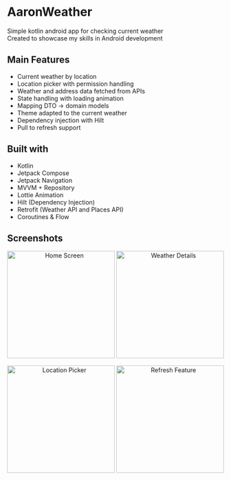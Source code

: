 # AaronWeather
Simple kotlin android app for checking current weather  
Created to showcase my skills in Android development  

## Main Features
- Current weather by location
- Location picker with permission handling
- Weather and address data fetched from APIs
- State handling with loading animation
- Mapping DTO → domain models
- Theme adapted to the current weather
- Dependency injection with Hilt
- Pull to refresh support

## Built with
- Kotlin
- Jetpack Compose
- Jetpack Navigation
- MVVM + Repository
- Lottie Animation
- Hilt (Dependency Injection)
- Retrofit (Weather API and Places API)
- Coroutines & Flow

## Screenshots
<p align="center">
  <img src="./screenshots/screen_1.png" alt="Home Screen" width="250"/>
  <img src="./screenshots/screen_2.png" alt="Weather Details" width="250"/>
</p>
<p align="center">
  <img src="./screenshots/screen_3.png" alt="Location Picker" width="250"/>
  <img src="./screenshots/screen_4.png" alt="Refresh Feature" width="250"/>
</p>
